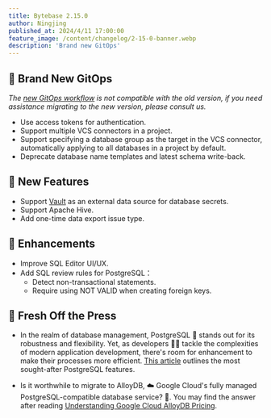 ```yaml
---
title: Bytebase 2.15.0
author: Ningjing
published_at: 2024/4/11 17:00:00
feature_image: /content/changelog/2-15-0-banner.webp
description: 'Brand new GitOps'
---
```


## 🔔 Brand New GitOps

_The [new GitOps workflow](/docs/vcs-integration/overview/) is not compatible with the old version, if you need assistance migrating to the new version, please consult us._

- Use access tokens for authentication.
- Support multiple VCS connectors in a project.
- Support specifying a database group as the target in the VCS connector, automatically applying to all databases in a project by default.
- Deprecate database name templates and latest schema write-back.

## 🚀 New Features

- Support [Vault](/docs/get-started/instance/#hashicorp-vault) as an external data source for database secrets.
- Support Apache Hive.
- Add one-time data export issue type.

## 🎄 Enhancements

- Improve SQL Editor UI/UX.
- Add SQL review rules for PostgreSQL：
  - Detect non-transactional statements.
  - Require using NOT VALID when creating foreign keys.

## 📰 Fresh Off the Press

- In the realm of database management, PostgreSQL 🐘 stands out for its robustness and flexibility. Yet, as developers 🧑‍💻 tackle the complexities of modern application development, there's room for enhancement to make their processes more efficient. [This article](/blog/features-i-wish-postgres-had/) outlines the most sought-after PostgreSQL features.

- Is it worthwhile to migrate to AlloyDB, ☁️ Google Cloud's fully managed PostgreSQL-compatible database service? 🧐. You may find the answer after reading [Understanding Google Cloud AlloyDB Pricing](/blog/understanding-google-alloydb-pricing/).

<IncludeBlock url="/docs/get-started/install/install-upgrade"></IncludeBlock>
